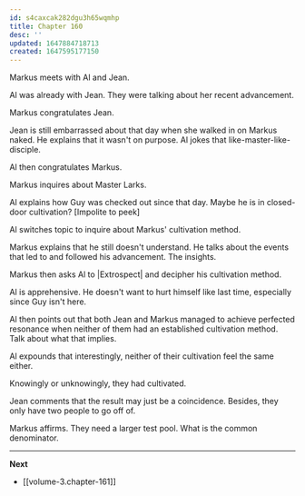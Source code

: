 ```yaml
---
id: s4caxcak282dgu3h65wqmhp
title: Chapter 160
desc: ''
updated: 1647884718713
created: 1647595177150
---
```


Markus meets with Al and Jean.

Al was already with Jean. They were talking about her recent advancement.

Markus congratulates Jean.

Jean is still embarrassed about that day when she walked in on Markus naked. He explains that it wasn't on purpose. Al jokes that like-master-like-disciple.

Al then congratulates Markus.

Markus inquires about Master Larks.

Al explains how Guy was checked out since that day. Maybe he is in closed-door cultivation? [Impolite to peek]

Al switches topic to inquire about Markus' cultivation method.

Markus explains that he still doesn't understand. He talks about the events that led to and followed his advancement. The insights.

Markus then asks Al to |Extrospect| and decipher his cultivation method.

Al is apprehensive. He doesn't want to hurt himself like last time, especially since Guy isn't here.

Al then points out that both Jean and Markus managed to achieve perfected resonance when neither of them had an established cultivation method. Talk about what that implies.

Al expounds that interestingly, neither of their cultivation feel the same either.

Knowingly or unknowingly, they had cultivated.

Jean comments that the result may just be a coincidence. Besides, they only have two people to go off of.

Markus affirms. They need a larger test pool. What is the common denominator.

____

**Next**
* [[volume-3.chapter-161]]